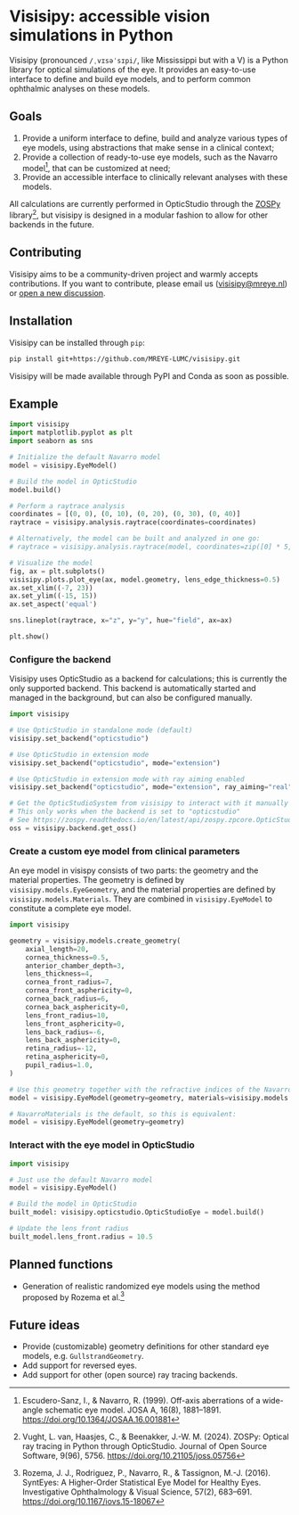 # Visisipy: accessible vision simulations in Python

Visisipy (pronounced `/ˌvɪsəˈsɪpi/`, like Mississippi but with a V) is a Python library for optical simulations of the eye.
It provides an easy-to-use interface to define and build eye models, and to perform common ophthalmic analyses on these models.

## Goals

1. Provide a uniform interface to define, build and analyze various types of eye models, using abstractions that make sense in a clinical context;
2. Provide a collection of ready-to-use eye models, such as the Navarro model[^navarro], that can be customized at need;
3. Provide an accessible interface to clinically relevant analyses with these models.

All calculations are currently performed in OpticStudio through the [ZOSPy][zospy] library[^zospy], but visisipy is designed in a modular fashion to allow for other backends in the future.

## Contributing

Visisipy aims to be a community-driven project and warmly accepts contributions.
If you want to contribute, please email us (visisipy@mreye.nl) or [open a new discussion](https://github.com/MREYE-LUMC/visisipy/discussions).

## Installation

Visisipy can be installed through `pip`:

```bash
pip install git+https://github.com/MREYE-LUMC/visisipy.git
```

Visisipy will be made available through PyPI and Conda as soon as possible.

## Example

```python
import visisipy
import matplotlib.pyplot as plt
import seaborn as sns

# Initialize the default Navarro model
model = visisipy.EyeModel()

# Build the model in OpticStudio
model.build()

# Perform a raytrace analysis
coordinates = [(0, 0), (0, 10), (0, 20), (0, 30), (0, 40)]
raytrace = visisipy.analysis.raytrace(coordinates=coordinates)

# Alternatively, the model can be built and analyzed in one go:
# raytrace = visisipy.analysis.raytrace(model, coordinates=zip([0] * 5, range(0, 60, 10)))

# Visualize the model
fig, ax = plt.subplots()
visisipy.plots.plot_eye(ax, model.geometry, lens_edge_thickness=0.5)
ax.set_xlim((-7, 23))
ax.set_ylim((-15, 15))
ax.set_aspect('equal')

sns.lineplot(raytrace, x="z", y="y", hue="field", ax=ax)

plt.show()
```

### Configure the backend

Visisipy uses OpticStudio as a backend for calculations; this is currently the only supported backend.
This backend is automatically started and managed in the background, but can also be configured manually.

```python
import visisipy

# Use OpticStudio in standalone mode (default)
visisipy.set_backend("opticstudio")

# Use OpticStudio in extension mode
visisipy.set_backend("opticstudio", mode="extension")

# Use OpticStudio in extension mode with ray aiming enabled
visisipy.set_backend("opticstudio", mode="extension", ray_aiming="real")

# Get the OpticStudioSystem from visisipy to interact with it manually
# This only works when the backend is set to "opticstudio"
# See https://zospy.readthedocs.io/en/latest/api/zospy.zpcore.OpticStudioSystem.html for documentation of this object
oss = visisipy.backend.get_oss()
```

### Create a custom eye model from clinical parameters

An eye model in visispy consists of two parts: the geometry and the material properties.
The geometry is defined by `visisipy.models.EyeGeometry`, and the material properties are defined by `visisipy.models.Materials`.
They are combined in `visisipy.EyeModel` to constitute a complete eye model.

```python
import visisipy

geometry = visisipy.models.create_geometry(
    axial_length=20,
    cornea_thickness=0.5,
    anterior_chamber_depth=3,
    lens_thickness=4,
    cornea_front_radius=7,
    cornea_front_asphericity=0,
    cornea_back_radius=6,
    cornea_back_asphericity=0,
    lens_front_radius=10,
    lens_front_asphericity=0,
    lens_back_radius=-6,
    lens_back_asphericity=0,
    retina_radius=-12,
    retina_asphericity=0,
    pupil_radius=1.0,
)

# Use this geometry together with the refractive indices of the Navarro model
model = visisipy.EyeModel(geometry=geometry, materials=visisipy.models.materials.NavarroMaterials())

# NavarroMaterials is the default, so this is equivalent:
model = visisipy.EyeModel(geometry=geometry)
```

### Interact with the eye model in OpticStudio

```python
import visisipy

# Just use the default Navarro model
model = visisipy.EyeModel()

# Build the model in OpticStudio
built_model: visisipy.opticstudio.OpticStudioEye = model.build()

# Update the lens front radius
built_model.lens_front.radius = 10.5
```

## Planned functions

- Generation of realistic randomized eye models using the method proposed by Rozema et al.[^rozema]

## Future ideas

- Provide (customizable) geometry definitions for other standard eye models, e.g. `GullstrandGeometry`.
- Add support for reversed eyes.
- Add support for other (open source) ray tracing backends.

[zospy]: https://zospy.readthedocs.io/

[//]: # (References)
[^navarro]: Escudero-Sanz, I., & Navarro, R. (1999). Off-axis aberrations of a wide-angle schematic eye model. JOSA A, 16(8), 1881–1891. https://doi.org/10.1364/JOSAA.16.001881
[^rozema]: Rozema, J. J., Rodriguez, P., Navarro, R., & Tassignon, M.-J. (2016). SyntEyes: A Higher-Order Statistical Eye Model for Healthy Eyes. Investigative Ophthalmology & Visual Science, 57(2), 683–691. https://doi.org/10.1167/iovs.15-18067
[^zospy]: Vught, L. van, Haasjes, C., & Beenakker, J.-W. M. (2024). ZOSPy: Optical ray tracing in Python through OpticStudio. Journal of Open Source Software, 9(96), 5756. https://doi.org/10.21105/joss.05756
